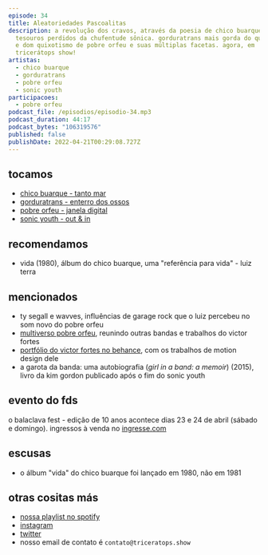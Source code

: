 ```yaml
---
episode: 34
title: Aleatoriedades Pascoalitas
description: a revolução dos cravos, através da poesia de chico buarque.
  tesouros perdidos da chufentude sônica. gorduratrans mais gorda do que nunca.
  e dom quixotismo de pobre orfeu e suas múltiplas facetas. agora, em
  tricerátops show!
artistas:
  - chico buarque
  - gorduratrans
  - pobre orfeu
  - sonic youth
participacoes:
  - pobre orfeu
podcast_file: /episodios/episodio-34.mp3
podcast_duration: 44:17
podcast_bytes: "106319576"
published: false
publishDate: 2022-04-21T00:29:08.727Z
---
```

## tocamos
* [chico buarque - tanto mar](https://www.youtube.com/watch?v=uukuDGWAt7w)
* [gorduratrans - enterro dos ossos](https://www.youtube.com/watch?v=GOB8iz3iMB8)
* [pobre orfeu - janela digital](https://www.youtube.com/watch?v=0uxGmqg_C80)
* [sonic youth - out & in](https://www.youtube.com/watch?v=C69-OZMjvww)

## recomendamos
* vida (1980), álbum do chico buarque, uma "referência para vida" - luiz terra

## mencionados
* ty segall e wavves, influências de garage rock que o luiz percebeu no som novo do pobre orfeu
* [multiverso pobre orfeu](https://open.spotify.com/playlist/2PnRMP5KqK3PvXHvTq9PMi?si=1bd5b909de044f3e&nd=1), reunindo outras bandas e trabalhos do victor fortes
* [portfólio do victor fortes no behance](https://www.behance.net/victorforts), com os trabalhos de motion design dele
* a garota da banda: uma autobiografia (*girl in a band: a memoir*) (2015), livro da kim gordon publicado após o fim do sonic youth

## evento do fds
o balaclava fest - edição de 10 anos acontece dias 23 e 24 de abril (sábado e domingo). ingressos à venda no [ingresse.com](https://www.ingresse.com/balaclavafest10anos)

## escusas
* o álbum "vida" do chico buarque foi lançado em 1980, não em 1981

## otras cositas más
* [nossa playlist no spotify](https://open.spotify.com/playlist/0UiztKuga6LmTAxWTsUQdw?si=fb96026bc1994d90)
* [instagram](https://www.instagram.com/triceratops.show/)
* [twitter](https://twitter.com/TriceratopsShow/)
* nosso email de contato é `contato@triceratops.show`
